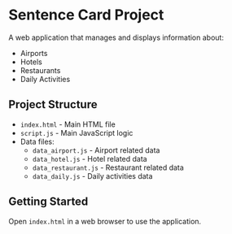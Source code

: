 # Sentence Card Project

A web application that manages and displays information about:
- Airports
- Hotels
- Restaurants
- Daily Activities

## Project Structure

- `index.html` - Main HTML file
- `script.js` - Main JavaScript logic
- Data files:
  - `data_airport.js` - Airport related data
  - `data_hotel.js` - Hotel related data
  - `data_restaurant.js` - Restaurant related data
  - `data_daily.js` - Daily activities data

## Getting Started

Open `index.html` in a web browser to use the application.